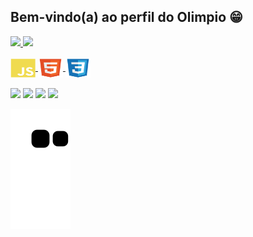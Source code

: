 ## Bem-vindo(a) ao perfil do Olimpio 😁

 <div>
   <a href="https://github.com/Olimpio-nonato">
   <img height="180em" src="https://github-readme-stats.vercel.app/api?username=Olimpio-nonato&show_icons=true&theme=tokyonight&include_all_commits=true&count_private=true"/>
   <img height="180em" src="https://github-readme-stats.vercel.app/api/top-langs/?username=Olimpio-nonato&layout=compact&langs_count=6&theme=tokyonight"/>

</div>
<div style="display: inline_block"><br>
  <img align="center" alt="Js" height="30" width="40" src="https://raw.githubusercontent.com/devicons/devicon/master/icons/javascript/javascript-plain.svg">
  <img align="center" alt="HTML" height="30" width="40" src="https://raw.githubusercontent.com/devicons/devicon/master/icons/html5/html5-original.svg">
  <img align="center" alt="CSS" height="30" width="40" src="https://raw.githubusercontent.com/devicons/devicon/master/icons/css3/css3-original.svg">
</div>
 
 <br>
 
 <div> 
  <a href="https://www.instagram.com/olimpio_medjai" target="_blank"><img src="https://img.shields.io/badge/-Instagram-%23E4405F?style=for-the-badge&logo=instagram&logoColor=white" target="_blank"></a>
 <a href="Discord:Medjai#3979" target="_blank"><img src="https://img.shields.io/badge/Discord-7289DA?style=for-the-badge&logo=discord&logoColor=white" target="_blank"></a> 
  <a href="mailto:Olimpiononato20@Gmail.com"><img src="https://img.shields.io/badge/-Gmail-%23333?style=for-the-badge&logo=gmail&logoColor=white" target="_blank"></a>
  <a href=""_blank"><img src="https://img.shields.io/badge/-LinkedIn-%230077B5?style=for-the-badge&logo=linkedin&logoColor=white" target="_blank"></a> 
 
  ![Snake animation](https://github.com/Olimpio-nonato/Olimpio-nonato/blob/output/github-contribution-grid-snake.svg)

</div>
